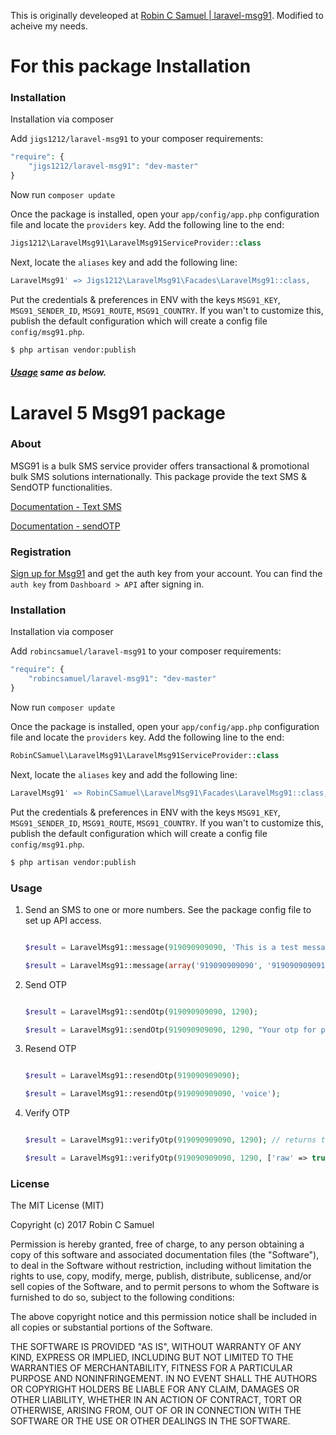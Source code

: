 This is originally develeoped at [Robin C Samuel | laravel-msg91](https://github.com/robincsamuel/laravel-msg91). Modified to acheive my needs.

For this package Installation
=============================

### Installation

Installation via composer

Add `jigs1212/laravel-msg91` to your composer requirements:

```php
"require": {
    "jigs1212/laravel-msg91": "dev-master"
}
```

Now run `composer update`

Once the package is installed, open your `app/config/app.php` configuration file and locate the `providers` key.  Add the following line to the end:

```php
Jigs1212\LaravelMsg91\LaravelMsg91ServiceProvider::class
```

Next, locate the `aliases` key and add the following line:

```php
LaravelMsg91' => Jigs1212\LaravelMsg91\Facades\LaravelMsg91::class,
```

Put the credentials & preferences in ENV with the keys `MSG91_KEY`, `MSG91_SENDER_ID`, `MSG91_ROUTE`, `MSG91_COUNTRY`. If you wan't to customize this, publish the default configuration which will create a config file  `config/msg91.php`.

```bash
$ php artisan vendor:publish
```

##### [Usage](#usage) same as below.


# Laravel 5 Msg91 package

### About

MSG91 is a bulk SMS service provider offers transactional & promotional bulk SMS solutions internationally. This package provide the text SMS & SendOTP functionalities.

[Documentation - Text SMS](https://control.msg91.com/apidoc/textsms/send-sms.php)

[Documentation - sendOTP](https://control.msg91.com/apidoc/sendotp/send-otp.php)

### Registration

[Sign up for Msg91](https://msg91.com/signup) and get the auth key from your account. You can find the `auth key` from `Dashboard > API` after signing in.

### Installation

Installation via composer

Add `robincsamuel/laravel-msg91` to your composer requirements:

```php
"require": {
    "robincsamuel/laravel-msg91": "dev-master"
}
```

Now run `composer update`

Once the package is installed, open your `app/config/app.php` configuration file and locate the `providers` key.  Add the following line to the end:

```php
RobinCSamuel\LaravelMsg91\LaravelMsg91ServiceProvider::class
```

Next, locate the `aliases` key and add the following line:

```php
LaravelMsg91' => RobinCSamuel\LaravelMsg91\Facades\LaravelMsg91::class,
```
Put the credentials & preferences in ENV with the keys `MSG91_KEY`, `MSG91_SENDER_ID`, `MSG91_ROUTE`, `MSG91_COUNTRY`. If you wan't to customize this, publish the default configuration which will create a config file  `config/msg91.php`.

```bash
$ php artisan vendor:publish
```

### Usage

1. Send an SMS to one or more numbers. See the package config file to set up API access.

    ```php

    $result = LaravelMsg91::message(919090909090, 'This is a test message');

    $result = LaravelMsg91::message(array('919090909090', '919090909091'), 'This is a test message to multiple recepients');

    ```
2. Send OTP

	```php

	$result = LaravelMsg91::sendOtp(919090909090, 1290);

	$result = LaravelMsg91::sendOtp(919090909090, 1290, "Your otp for phone verification is 1290");
	```

3. Resend OTP

	```php

	$result = LaravelMsg91::resendOtp(919090909090);

	$result = LaravelMsg91::resendOtp(919090909090, 'voice');
	```

3. Verify OTP

	```php

	$result = LaravelMsg91::verifyOtp(919090909090, 1290); // returns true or false

	$result = LaravelMsg91::verifyOtp(919090909090, 1290, ['raw' => true]); // returns what msg91 replies (includes error message & type)
	```

### License

The MIT License (MIT)

Copyright (c) 2017 Robin C Samuel

Permission is hereby granted, free of charge, to any person obtaining a copy of
this software and associated documentation files (the "Software"), to deal in
the Software without restriction, including without limitation the rights to
use, copy, modify, merge, publish, distribute, sublicense, and/or sell copies of
the Software, and to permit persons to whom the Software is furnished to do so,
subject to the following conditions:

The above copyright notice and this permission notice shall be included in all
copies or substantial portions of the Software.

THE SOFTWARE IS PROVIDED "AS IS", WITHOUT WARRANTY OF ANY KIND, EXPRESS OR
IMPLIED, INCLUDING BUT NOT LIMITED TO THE WARRANTIES OF MERCHANTABILITY, FITNESS
FOR A PARTICULAR PURPOSE AND NONINFRINGEMENT. IN NO EVENT SHALL THE AUTHORS OR
COPYRIGHT HOLDERS BE LIABLE FOR ANY CLAIM, DAMAGES OR OTHER LIABILITY, WHETHER
IN AN ACTION OF CONTRACT, TORT OR OTHERWISE, ARISING FROM, OUT OF OR IN
CONNECTION WITH THE SOFTWARE OR THE USE OR OTHER DEALINGS IN THE SOFTWARE.
